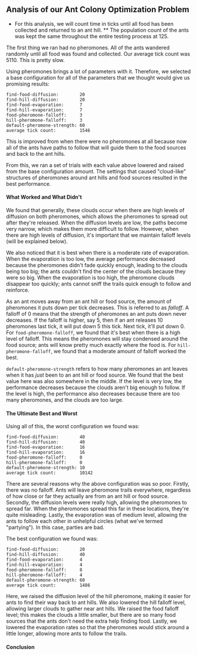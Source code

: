 ## Analysis of our Ant Colony Optimization Problem

* For this analysis, we will count time in ticks until all food has been collected and returned to an ant hill.
** The population count of the ants was kept the same throughout the entire testing process at 125.

The first thing we ran had no pheromones. All of the ants wandered randomly until all food was found and collected. Our average tick count was 5110. This is pretty slow.

Using pheromones brings a lot of parameters with it. Therefore, we selected a base configuration for all of the parameters that we thought would give us promising results:

```
find-food-diffusion:        20
find-hill-diffusion:        20
find-food-evaporation:      7
find-hill-evaporation:      7
food-pheromone-falloff:     3
hill-pheromone-falloff:     3
default-pheromone-strength: 60
average tick count:         1546
```

This is improved from when there were no pheromones at all because now all of the ants have paths to follow that will guide them to the food sources and back to the ant hills.

From this, we ran a set of trials with each value above lowered and raised from the base configuration amount. The settings that caused "cloud-like" structures of pheromones around ant hills and food sources resulted in the best performance.

#### What Worked and What Didn't

We found that generally, these clouds occur when there are high levels of diffusion on both pheromones, which allows the pheromones to spread out after they're released. When the diffusion levels are low, the paths become very narrow, which makes them more difficult to follow. However, when there are high levels of diffusion, it's important that we maintain falloff levels (will be explained below).

We also noticed that it is best when there is a moderate rate of evaporation. When the evaporation is too low, the average performance decreased because the pheromones didn't fade quickly enough, leading to the clouds being too big; the ants couldn't find the center of the clouds because they were so big. When the evaporation is too high, the pheromone clouds disappear too quickly; ants cannot sniff the trails quick enough to follow and reinforce.

As an ant moves away from an ant hill or food source, the amount of pheromones it puts down per tick decreases. This is referred to as _falloff_. A falloff of 0 means that the strength of pheromones an ant puts down never decreases. If the falloff is higher, say 5, then if an ant releases 10 pheromones last tick, it will put down 5 this tick. Next tick, it'll put down 0. For `food-pheromone-falloff`, we found that it's best when there is a high level of falloff. This means the pheromones will stay condensed around the food source; ants will know pretty much exactly where the food is. For `hill-pheromone-falloff`, we found that a moderate amount of falloff worked the best.

`default-pheromone-strength` refers to how many pheromones an ant leaves when it has _just_ been to an ant hill or food source. We found that the best value here was also somewhere in the middle. If the level is very low, the performance decreases because the clouds aren't big enough to follow. If the level is high, the performance also decreases because there are too many pheromones, and the clouds are too large.

#### The Ultimate Best and Worst

Using all of this, the worst configuration we found was:

```
find-food-diffusion:        40
find-hill-diffusion:        40
find-food-evaporation:      16
find-hill-evaporation:      16
food-pheromone-falloff:     0
hill-pheromone-falloff:     0
default-pheromone-strength: 10
average tick count:         10142
```

There are several reasons why the above configuration was so poor. Firstly, there was no falloff. Ants will leave pheromone trails everywhere, regardless of how close or far they actually are from an ant hill or food source. Secondly, the diffusion levels were really high, allowing the pheromones to spread far. When the pheromones spread this far in these locations, they're quite misleading. Lastly, the evaporation was of medium level, allowing the ants to follow each other in unhelpful circles (what we've termed "partying"). In this case, parties are bad.

The best configuration we found was:

```
find-food-diffusion:        20
find-hill-diffusion:        40
find-food-evaporation:      4
find-hill-evaporation:      4
food-pheromone-falloff:     8
hill-pheromone-falloff:     4
default-pheromone-strength: 60
average tick count:         1486
```

Here, we raised the diffusion level of the hill pheromone, making it easier for ants to find their way back to ant hills. We also lowered the hill falloff level, allowing larger clouds to gather near ant hills. We raised the food falloff level; this makes the clouds a little smaller, but there are so many food sources that the ants don't need the extra help finding food. Lastly, we lowered the evaporation rates so that the pheromones would stick around a little longer, allowing more ants to follow the trails.

#### Conclusion
